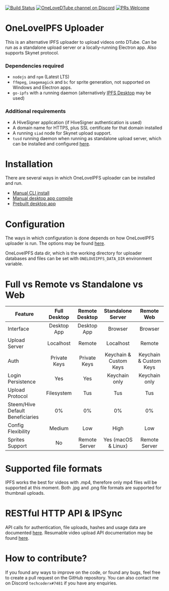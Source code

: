 [![Build Status](https://travis-ci.org/oneloveipfs/ipfsVideoUploader.svg?branch=master)](https://travis-ci.org/oneloveipfs/ipfsVideoUploader)
[![OneLoveDTube channel on Discord](https://img.shields.io/discord/418646135725359104.svg?logo=discord)](https://discord.gg/Sc4utKr)
[![PRs Welcome](https://img.shields.io/badge/PRs-welcome-brightgreen.svg?style=flat-square)](http://makeapullrequest.com)

# OneLoveIPFS Uploader

This is an alternative IPFS uploader to upload videos onto DTube. Can be run as a standalone upload server or a locally-running Electron app. Also supports Skynet protocol.

### Dependencies required

* `nodejs` and `npm` (Latest LTS)
* `ffmpeg`, `imagemagick` and `bc` for sprite generation, not supported on Windows and Electron apps.
* `go-ipfs` with a running daemon (alternatively [IPFS Desktop](https://github.com/ipfs-shipyard/ipfs-desktop) may be used)

### Additional requirements

* A HiveSigner application (if HiveSigner authentication is used)
* A domain name for HTTPS, plus SSL certificate for that domain installed
* A running `siad` node for Skynet upload support.
* `tusd` running daemon when running as standalone upload server, which can be installed and configured [here](https://github.com/oneloveipfs/ipfsVideoUploader/blob/master/docs/ResumableUploads.md#server-installation).

# Installation

There are several ways in which OneLoveIPFS uploader can be installed and run.

* [Manual CLI install](https://github.com/oneloveipfs/ipfsVideoUploader/blob/master/docs/Installation.md)
* [Manual desktop app compile](https://github.com/oneloveipfs/ipfsVideoUploader/blob/master/docs/Compile.md)
* [Prebuilt desktop app](https://github.com/oneloveipfs/ipfsVideoUploader/releases)

# Configuration

The ways in which configuration is done depends on how OneLoveIPFS uploader is run. The options may be found [here](https://github.com/oneloveipfs/ipfsVideoUploader/blob/master/docs/ConfigDocs.md).

OneLoveIPFS data dir, which is the working directory for uploader databases and files can be set with `ONELOVEIPFS_DATA_DIR` environment variable.

# Full vs Remote vs Standalone vs Web

|Feature|Full Desktop|Remote Desktop|Standalone Server|Remote Web|
|-|:-:|:-:|:-:|:-:|
|Interface|Desktop App|Desktop App|Browser|Browser|
|Upload Server|Localhost|Remote|Localhost|Remote|
|Auth|Private Keys|Private Keys|Keychain & Custom Keys|Keychain & Custom Keys|
|Login Persistence|Yes|Yes|Keychain only|Keychain only|
|Upload Protocol|Filesystem|Tus|Tus|Tus|
|Steem/Hive Default Beneficiaries|0%|0%|0%|0%|
|Config Flexibility|Medium|Low|High|Low|
|Sprites Support|No|Remote Server|Yes (macOS & Linux)|Remote Server|

# Supported file formats

IPFS works the best for videos with .mp4, therefore only mp4 files will be supported at this moment. Both .jpg and .png file formats are supported for thumbnail uploads.

# RESTful HTTP API & IPSync

API calls for authentication, file uploads, hashes and usage data are documented [here](https://github.com/oneloveipfs/ipfsVideoUploader/blob/master/docs/APIDocs.md). Resumable video upload API documentation may be found [here](https://github.com/oneloveipfs/ipfsVideoUploader/blob/master/docs/ResumableUploads.md).

# How to contribute?

If you found any ways to improve on the code, or found any bugs, feel free to create a pull request on the GitHub repository. You can also contact me on Discord `techcoderx#7481` if you have any enquiries.
